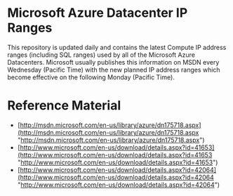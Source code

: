 Microsoft Azure Datacenter IP Ranges
====================================
This repository is updated daily and contains the latest Compute IP address ranges (including SQL ranges) used by all of the Microsoft Azure Datacenters. Microsoft usually publishes this information on MSDN every Wednesday (Pacific Time) with the new planned IP address ranges which become effective on the following Monday (Pacific Time).

# Reference Material

* [http://msdn.microsoft.com/en-us/library/azure/dn175718.aspx](http://msdn.microsoft.com/en-us/library/azure/dn175718.aspx "http://msdn.microsoft.com/en-us/library/azure/dn175718.aspx")
* [http://www.microsoft.com/en-us/download/details.aspx?id=41653](http://www.microsoft.com/en-us/download/details.aspx?id=41653 "http://www.microsoft.com/en-us/download/details.aspx?id=41653")
* [http://www.microsoft.com/en-us/download/details.aspx?id=42064](http://www.microsoft.com/en-us/download/details.aspx?id=42064 "http://www.microsoft.com/en-us/download/details.aspx?id=42064")
